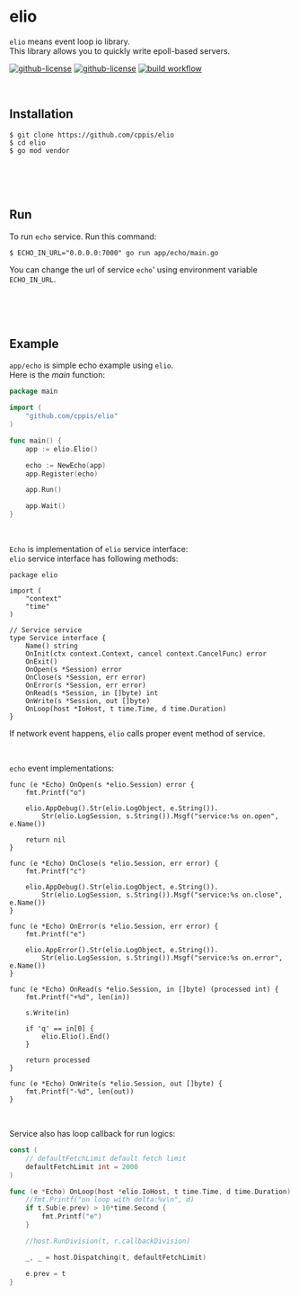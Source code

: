 # elio  
`elio` means event loop io library.  
This library allows you to quickly write epoll-based servers.  

[![github-license](https://img.shields.io/github/license/cppis/elio)](https://img.shields.io/github/license/cppis/elio)
[![github-license](https://img.shields.io/github/go-mod/go-version/cppis/elio)](https://img.shields.io/github/go-mod/go-version/cppis/elio)
[![build workflow](https://github.com/cppis/elio/actions/workflows/build-elio.yml/badge.svg)](https://github.com/cppis/elio/actions/workflows/build-elio.yml/badge.svg)


<br/>

## Installation  
```shell
$ git clone https://github.com/cppis/elio
$ cd elio
$ go mod vendor
```

<br/><br/><br/>

## Run  
To run `echo` service. Run this command:  
```shell
$ ECHO_IN_URL="0.0.0.0:7000" go run app/echo/main.go
```

You can change the url of service `echo`' using environment variable `ECHO_IN_URL`.

<br/><br/><br/>

## Example  
`app/echo` is simple echo example using `elio`.  
Here is the *main* function:  
```go
package main

import (
	"github.com/cppis/elio"
)

func main() {
	app := elio.Elio()

	echo := NewEcho(app)
	app.Register(echo)

	app.Run()

	app.Wait()
}
```

<br/>

`Echo` is implementation of `elio` service interface:  
`elio` service interface has following methods:  

```golang
package elio

import (
	"context"
	"time"
)

// Service service
type Service interface {
	Name() string
	OnInit(ctx context.Context, cancel context.CancelFunc) error
	OnExit()
	OnOpen(s *Session) error
	OnClose(s *Session, err error)
	OnError(s *Session, err error)
	OnRead(s *Session, in []byte) int
	OnWrite(s *Session, out []byte)
	OnLoop(host *IoHost, t time.Time, d time.Duration)
}
```
If network event happens, `elio` calls proper event method of service.  

<br/>

`echo` event implementations:  
```golang
func (e *Echo) OnOpen(s *elio.Session) error {
	fmt.Printf("o")

	elio.AppDebug().Str(elio.LogObject, e.String()).
		Str(elio.LogSession, s.String()).Msgf("service:%s on.open", e.Name())

	return nil
}

func (e *Echo) OnClose(s *elio.Session, err error) {
	fmt.Printf("c")

	elio.AppDebug().Str(elio.LogObject, e.String()).
		Str(elio.LogSession, s.String()).Msgf("service:%s on.close", e.Name())
}

func (e *Echo) OnError(s *elio.Session, err error) {
	fmt.Printf("e")

	elio.AppError().Str(elio.LogObject, e.String()).
		Str(elio.LogSession, s.String()).Msgf("service:%s on.error", e.Name())
}

func (e *Echo) OnRead(s *elio.Session, in []byte) (processed int) {
	fmt.Printf("+%d", len(in))

	s.Write(in)

	if 'q' == in[0] {
		elio.Elio().End()
	}

	return processed
}

func (e *Echo) OnWrite(s *elio.Session, out []byte) {
	fmt.Printf("-%d", len(out))
}
```

<br/>

Service also has loop callback for run logics:

```go
const (
	// defaultFetchLimit default fetch limit
	defaultFetchLimit int = 2000
)

func (e *Echo) OnLoop(host *elio.IoHost, t time.Time, d time.Duration) {
	//fmt.Printf("on loop with delta:%v\n", d)
	if t.Sub(e.prev) > 10*time.Second {
		fmt.Printf("e")
	}

	//host.RunDivision(t, r.callbackDivision)

	_, _ = host.Dispatching(t, defaultFetchLimit)

	e.prev = t
}
```